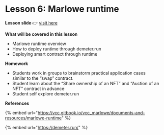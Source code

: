 # Lesson 6: Marlowe runtime

**Lesson slide** 👉 [visit here](https://docs.google.com/presentation/d/1n0-th51OPmAzoJLkmVmmS-ZqnKlhcEpx/edit?usp=sharing\&ouid=106187219308748411779\&rtpof=true\&sd=true)

**What will be covered in this lesson**

* Marlowe runtime overview
* How to deploy runtime through demeter.run
* Deploying smart contract  through runtime

**Homework**

* Students work in groups to brainstorm practical application cases similar to the “swap” contract.&#x20;
* Student learn about the “Share ownership of an NFT” and “Auction of an NFT” contract in advance&#x20;
* Student self explore demeter.run

**References**

{% embed url="https://vcc.gitbook.io/vcc_marlowe/documents-and-resources/marlowe-runtime" %}

{% embed url="https://demeter.run/" %}

